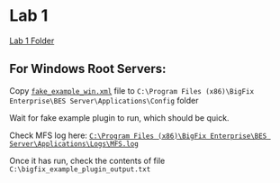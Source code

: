 # Lab 1

[Lab 1 Folder](../Lab_1/)

## For Windows Root Servers:

Copy [`fake_example_win.xml`](fake_example_win.xml) file to `C:\Program Files (x86)\BigFix Enterprise\BES Server\Applications\Config` folder

Wait for fake example plugin to run, which should be quick.

Check MFS log here: [`C:\Program Files (x86)\BigFix Enterprise\BES Server\Applications\Logs\MFS.log`](<file:///C:/Program Files (x86)/BigFix Enterprise/BES Server/Applications/Logs/MFS.log>)

Once it has run, check the contents of file `C:\bigfix_example_plugin_output.txt`
